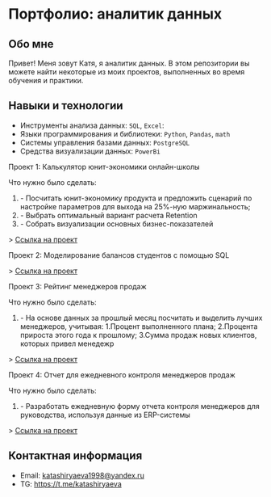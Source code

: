 # Портфолио: аналитик данных

## Обо мне 

Привет! Меня зовут Катя, я аналитик данных. 
В этом репозитории вы можете найти некоторые из моих проектов, выполненных во время обучения и практики.
<br>

## Навыки и технологии
- Инструменты анализа данных: ``SQL``, ``Excel``: 
- Языки программирования и библиотеки: ``Python``, ``Pandas``, ``math`` 
- Системы управления базами данных: ``PostgreSQL``
- Средства визуализации данных: ``PowerBi``

<p> Проект 1: Калькулятор юнит-экономики онлайн-школы</p>
<p>Что нужно было сделать:<p>
<ol>
  <li> - Посчитать юнит-экономику продукта и предложить сценарий по настройке параметров для выхода на 25%-ную маржинальность; 
  <li> - Выбрать оптимальный вариант расчета Retention
  <li> - Собрать визуализации основных бизнес-показателей</li>
</ol>
> <a href="https://docs.google.com/spreadsheets/d/1euTJSjFqhlwEGodSz61s8UJZsz2Oicbe/edit#gid=1676190264">Ссылка на проект</a>

<br> 

<p> Проект 2: Моделирование балансов студентов с помощью SQL</p>
</ol>
> <a href="https://docs.google.com/spreadsheets/d/1XRJR-xGP5ad59WEpc9ZZVXh5xp0ggkf_/edit#gid=1341345917">Ссылка на проект</a>

<br> 

<p> Проект 3: Рейтинг менеджеров продаж</p>
<p>Что нужно было сделать:<p>
<ol>
  <li> - На основе данных за прошлый месяц посчитать и выделить лучших менеджеров, учитывая: 1.Процент выполненного плана; 2.Процента прироста этого года к прошлому; 3.Сумма продаж новых клиентов, которых привел менедежр</li>
</ol>
> <a href="https://github.com/katashiryaeva/Project/blob/main/%D0%9F%D1%80%D0%BE%D0%B5%D0%BA%D1%82%20%E2%84%963.ipynb">Ссылка на проект</a>

<br> 

<p> Проект 4: Отчет для ежедневного контроля менеджеров продаж</p>
<p>Что нужно было сделать:<p>
<ol>
  <li> - Разработать ежедневную форму отчета контроля менеджеров для руководства, используя данные из ERP-системы</li>
</ol>
> <a href="https://github.com/katashiryaeva/Project/blob/main/%D0%9F%D1%80%D0%BE%D0%B5%D0%BA%D1%82%20%E2%84%964.ipynb">Ссылка на проект</a>

## Контактная информация
- Email: katashiryaeva1998@yandex.ru
- TG: https://t.me/katashiryaeva

